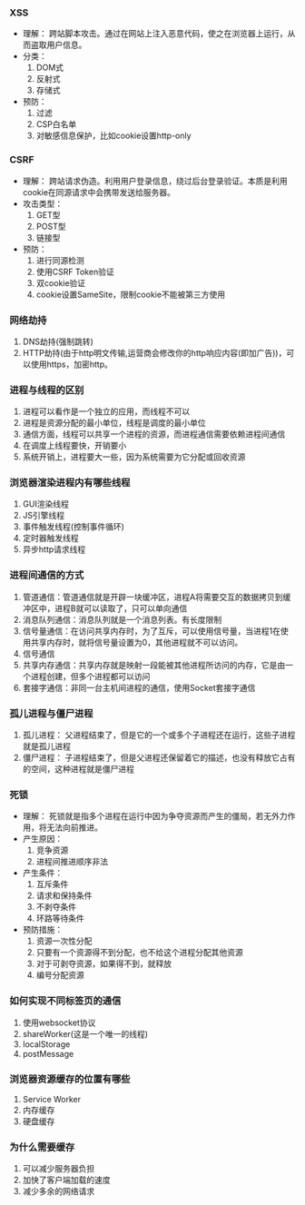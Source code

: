### XSS ###
- 理解： 跨站脚本攻击。通过在网站上注入恶意代码，使之在浏览器上运行，从而盗取用户信息。
- 分类：
    1. DOM式
    2. 反射式
    3. 存储式
- 预防：
    1. 过滤
    2. CSP白名单
    3. 对敏感信息保护，比如cookie设置http-only


### CSRF ###
- 理解： 跨站请求伪造。利用用户登录信息，绕过后台登录验证。本质是利用cookie在同源请求中会携带发送给服务器。
- 攻击类型：
    1. GET型
    2. POST型
    3. 链接型
- 预防：
    1. 进行同源检测
    2. 使用CSRF Token验证
    3. 双cookie验证
    4. cookie设置SameSite，限制cookie不能被第三方使用


### 网络劫持 ###
1. DNS劫持(强制跳转)
2. HTTP劫持(由于http明⽂传输,运营商会修改你的http响应内容(即加⼴告))，可以使用https，加密http。


### 进程与线程的区别 ###
1. 进程可以看作是一个独立的应用，而线程不可以
2. 进程是资源分配的最小单位，线程是调度的最小单位
3. 通信方面，线程可以共享一个进程的资源，而进程通信需要依赖进程间通信
4. 在调度上线程要快，开销要小
5. 系统开销上，进程要大一些，因为系统需要为它分配或回收资源


### 浏览器渲染进程内有哪些线程 ###
1. GUI渲染线程
2. JS引擎线程
3. 事件触发线程(控制事件循环)
4. 定时器触发线程
5. 异步http请求线程


### 进程间通信的方式 ###
1. 管道通信：管道通信就是开辟一块缓冲区，进程A将需要交互的数据拷贝到缓冲区中，进程B就可以读取了，只可以单向通信
2. 消息队列通信：消息队列就是一个消息列表。有长度限制
3. 信号量通信：在访问共享内存时，为了互斥，可以使用信号量，当进程1在使用共享内存时，就将信号量设置为0，其他进程就不可以访问。
4. 信号通信
5. 共享内存通信：共享内存就是映射一段能被其他进程所访问的内存，它是由一个进程创建，但多个进程都可以访问
6. 套接字通信：非同一台主机间进程的通信，使用Socket套接字通信


### 孤儿进程与僵尸进程 ###
1. 孤儿进程： 父进程结束了，但是它的一个或多个子进程还在运行，这些子进程就是孤儿进程
2. 僵尸进程： 子进程结束了，但是父进程还保留着它的描述，也没有释放它占有的空间，这种进程就是僵尸进程


### 死锁 ###
- 理解： 死锁就是指多个进程在运行中因为争夺资源而产生的僵局，若无外力作用，将无法向前推进。
- 产生原因：
    1. 竞争资源
    2. 进程间推进顺序非法
- 产生条件：
    1. 互斥条件
    2. 请求和保持条件
    3. 不剥夺条件
    4. 环路等待条件
- 预防措施：
    1. 资源一次性分配
    2. 只要有一个资源得不到分配，也不给这个进程分配其他资源
    3. 对于可剥夺资源，如果得不到，就释放
    4. 编号分配资源


### 如何实现不同标签页的通信 ###
1. 使用websocket协议
2. shareWorker(这是一个唯一的线程)
3. localStorage
4. postMessage


### 浏览器资源缓存的位置有哪些 ###
1. Service Worker
2. 内存缓存
3. 硬盘缓存


### 为什么需要缓存 ###
1. 可以减少服务器负担
2. 加快了客户端加载的速度
3. 减少多余的网络请求


